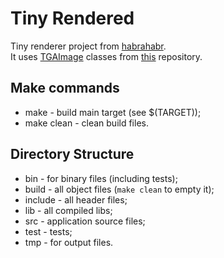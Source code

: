 # Tiny Rendered #
Tiny renderer project from [habrahabr][1].  
It uses [TGAImage] classes from [this][2] repository.

## Make commands ##

* make - build main target (see $(TARGET));
* make clean - clean build files.

## Directory Structure ##

* bin - for binary files (including tests);
* build - all object files (`make clean` to empty it);
* include - all header files;
* lib - all compiled libs;
* src - application source files;
* test - tests;
* tmp - for output files.

[1]: http://habrahabr.ru/post/248153/
[2]: https://github.com/ssloy/tinyrenderer
[TGAImage]: http://en.wikipedia.org/wiki/Truevision_TGA
